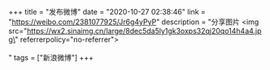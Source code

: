 +++
title = "发布微博"
date = "2020-10-27 02:38:46"
link = "https://weibo.com/2381077925/Jr6g4yPyP"
description = "分享图片 <img src=\"https://wx2.sinaimg.cn/large/8dec5da5ly1gk3oxps32qj20qo14h4a4.jpg\" referrerpolicy=\"no-referrer\"><br><br>"
tags = ["新浪微博"]
+++
